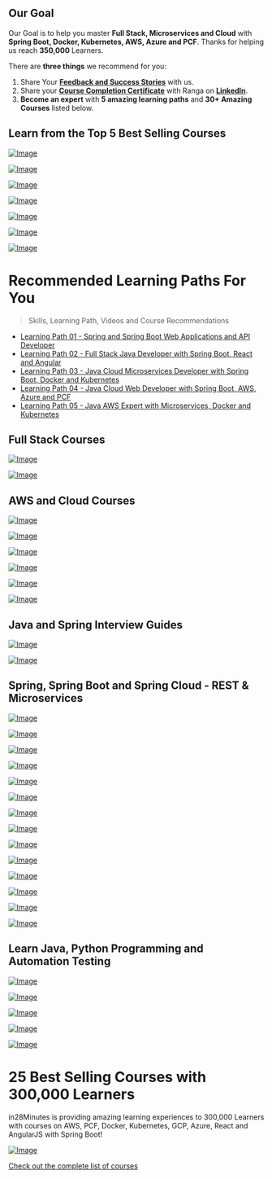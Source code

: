 ## Our Goal

Our Goal is to help you master **Full Stack, Microservices and Cloud** with **Spring Boot, Docker, Kubernetes, AWS, Azure and PCF**. Thanks for helping us reach **350,000** Learners.

There are **three things** we recommend for you:
1. Share Your [**Feedback and Success Stories**](http://links.in28minutes.com/udemy-bonus-feedback) with us.
2. Share your [**Course Completion Certificate**](https://links.in28minutes.com/udemy-bonus-certificate-of-completion) with Ranga on [**LinkedIn**](https://links.in28minutes.com/udemy-bonus-linkedin).
3. **Become an expert** with **5 amazing learning paths** and **30+ Amazing Courses** listed below.

## Learn from the Top 5 Best Selling Courses

[![Image](https://www.springboottutorial.com/images/Course-Deploy-Java-Spring-Boot-Apps-To-AWS.png "Deploying Spring Boot Apps to AWS using Elastic Beanstalk")](https://links.in28minutes.com/Udemy-Bonus-AWS-Beanstalk)

[![Image](https://www.springboottutorial.com/images/Course-KubernetesCrashCourse.png "Kubernetes Crash Course for Java Spring Boot Developers")](https://links.in28minutes.com/Udemy-Bonus-Kubernetes)

[![Image](https://www.springboottutorial.com/images/Course-DockerCrashCourseForJavaSpringBootDevelopers.png "Docker Crash Course for Java Spring Boot Developers")](https://links.in28minutes.com/Udemy-Bonus-Docker)

[![Image](https://www.springboottutorial.com/images/Course-Go-Full-Stack-With-Spring-Boot-and-React.png "Go Full Stack with Spring Boot and React")](https://links.in28minutes.com/Udemy-Bonus-React)

[![Image](https://www.springboottutorial.com/images/Course-Master-Microservices-with-Spring-Boot-and-Spring-Cloud.png "Master Microservices with Spring Boot and Spring Cloud")](https://links.in28minutes.com/Udemy-Bonus-Microservices)

[![Image](https://www.springboottutorial.com/images/Course-Spring-Framework-Master-Class---Beginner-to-Expert.png "Spring Master Class - Beginner to Expert")](https://links.in28minutes.com/Udemy-Bonus-Spring)

[![Image](https://www.springboottutorial.com/images/Course-Learn-Functional-Programming-with-Java.png "Functional Programming with Java")](https://links.in28minutes.com/Udemy-Bonus-FunctionalProgramming)


# Recommended Learning Paths For You

> Skills, Learning Path, Videos and Course Recommendations

 - [Learning Path 01 - Spring and Spring Boot Web Applications and API Developer](https://links.in28minutes.com/udemy-bonus-learning-path-01)
 - [Learning Path 02 - Full Stack Java Developer with Spring Boot, React and Angular](https://links.in28minutes.com/udemy-bonus-learning-path-02)
 - [Learning Path 03 - Java Cloud Microservices Developer with Spring Boot, Docker and Kubernetes](https://links.in28minutes.com/udemy-bonus-learning-path-03)
 - [Learning Path 04 - Java Cloud Web Developer with Spring Boot, AWS, Azure and PCF](https://links.in28minutes.com/udemy-bonus-learning-path-04)
 - [Learning Path 05 - Java AWS Expert with Microservices, Docker and Kubernetes](https://links.in28minutes.com/udemy-bonus-learning-path-05)


## Full Stack Courses

[![Image](https://www.springboottutorial.com/images/Course-Go-Full-Stack-With-Spring-Boot-and-React.png "Go Full Stack with Spring Boot and React")](https://links.in28minutes.com/in28minutes-React)

[![Image](https://www.springboottutorial.com/images/Course-Go-Full-Stack-With-SpringBoot-And-Angular.png "Go Full Stack with Spring Boot and Angular")](https://links.in28minutes.com/in28minutes-angular)

## AWS and Cloud Courses

[![Image](https://www.springboottutorial.com/images/Course-Deploy-Java-Spring-Boot-Apps-To-AWS.png "Deploying Spring Boot Apps to AWS using Elastic Beanstalk")](https://links.in28minutes.com/in28minutes-aws-elastic-beanstalk)

[![Image](https://www.springboottutorial.com/images/Course-Deploy-Java-Spring-Boot-Microservices-To-ECS.png "Deploying Spring Boot Microservices to AWS using ECS and AWS Fargate")](https://links.in28minutes.com/in28minutes-aws-ecs)

[![Image](https://www.springboottutorial.com/images/Course-Deploy-SpringBoot-To-Azure-Web-Apps.png "Azure Crash Course for Java Spring Boot Developers")](https://links.in28minutes.com/in28minutes-azure-web-apps)

[![Image](https://www.springboottutorial.com/images/Course-pivotal-cloud-foundry-pcf-deploying-spring-boot-apps.png "Deploying Spring Boot Microservices to PCF Pivotal Cloud Foundry")](https://links.in28minutes.com/in28minutes-PCF)

[![Image](https://www.springboottutorial.com/images/Course-KubernetesCrashCourse.png "Kubernetes Crash Course for Java Spring Boot Developers")](https://links.in28minutes.com/in28minutes-Kubernetes)

[![Image](https://www.springboottutorial.com/images/Course-DockerCrashCourseForJavaSpringBootDevelopers.png "Docker Crash Course for Java Spring Boot Developers")](https://links.in28minutes.com/in28minutes-Docker)

## Java and Spring Interview Guides

[![Image](https://www.springboottutorial.com/images/Course-Spring-Framework-Interview-Guide-200-Questions-Answers.png "Spring Framework Interview Guide - 200+ Questions & Answers")](https://links.in28minutes.com/in28minutes-spring-interview)

[![Image](https://www.springboottutorial.com/images/Course-Java-Interview-Guide-200-Interview-Questions-and-Answers.png "Java Interview Guide : 200+ Interview Questions and Answers")](https://links.in28minutes.com/in28minutes-java-interview)

## Spring, Spring Boot and Spring Cloud - REST & Microservices

[![Image](https://www.springboottutorial.com/images/Course-Master-Microservices-with-Spring-Boot-and-Spring-Cloud.png "Master Microservices with Spring Boot and Spring Cloud")](https://links.in28minutes.com/in28minutes-Microservices)

[![Image](https://www.springboottutorial.com/images/Course-Spring-Framework-Master-Class---Beginner-to-Expert.png "Spring Master Class - Beginner to Expert")](https://links.in28minutes.com/in28minutes-Spring)

[![Image](https://www.springboottutorial.com/images/Course-Master-Java-Web-Services-and-REST-API-with-Spring-Boot.png "Master Java Web Services and REST API with Spring Boot")](https://links.in28minutes.com/in28minutes-web-services)

[![Image](https://www.springboottutorial.com/images/Course-Learn-Spring-Boot-in-100-Steps---Beginner-to-Expert.png "Learn Spring Boot in 100 Steps - Beginner to Expert")](https://links.in28minutes.com/in28minutes-spring-boot)

[![Image](https://www.springboottutorial.com/images/Course-Master-Java-Unit-Testing-with-Spring-Boot-Mockito.png "Master Java Unit Testing with Spring Boot & Mockito")](https://links.in28minutes.com/in28minutes-spring-testing)


[![Image](https://www.springboottutorial.com/images/Course-Master-Hibernate-and-JPA-with-Spring-Boot-in-100-Steps.png "Master Hibernate and JPA with Spring Boot in 100 Steps")](https://links.in28minutes.com/in28minutes-jpa)


[![Image](https://www.springboottutorial.com/images/Course-Your-First-Steps-From-Programmer-To-Software-Architect.png "Your First Steps from Programmer to Software Architect")](https://links.in28minutes.com/in28minutes-architect-01)

[![Image](https://www.springboottutorial.com/images/Course-Learn-Unit-Testing-With-JUnit-and-Mockito.png "Mockito Tutorial : Learn mocking with 25 Junit Examples")](https://links.in28minutes.com/in28minutes-mockito)

[![Image](https://www.springboottutorial.com/images/Course-Java-EE-Made-Easy.png "Java EE Made Easy - Patterns, Architecture and Frameworks")](https://links.in28minutes.com/in28minutes-javaee-patterns)

[![Image](https://www.springboottutorial.com/images/Course-Spring-MVC-For-Beginners-Build-Java-Web-App-in-25-Steps.png "Spring MVC For Beginners : Build Java Web App in 25 Steps")](https://links.in28minutes.com/in28minutes-spring-mvc)

[![Image](https://www.springboottutorial.com/images/Course-Eclipse-Tutorial-For-Beginners.png "Eclipse Tutorial For Beginners : Learn Java IDE in 10 Steps")](https://www.udemy.com/course/eclipse-java-tutorial-for-beginners/)

[![Image](https://www.springboottutorial.com/images/Course-Java-Servlets-and-JSP-BuildJavaEEAppIn25Steps.png "Java Servlets and JSP - Build Java EE(JEE) app in 25 Steps")](https://www.udemy.com/course/learn-java-servlets-and-jsp-web-application-in-25-steps/)

[![Image](https://www.springboottutorial.com/images/Course-Maven-Tutorial-Manage-Java-Dependencies-in-20-Steps.png "Maven Tutorial - Manage Java Dependencies in 20 Steps")](https://links.in28minutes.com/in28minutes-maven)

[![Image](https://www.springboottutorial.com/images/Course-Learn-Java-Unit-Testing-with-JUnit-5-in-20-Steps.png "JUnit 5 Tutorial for Beginners - Learn Java Unit Testing")](https://links.in28minutes.com/in28minutes-junit)

## Learn Java, Python Programming and Automation Testing

[![Image](https://www.springboottutorial.com/images/Course-Java-Programming-for-Complete-Beginners-in-250-Steps.png "Java 9 Programming for Complete Beginners in 250 Steps
")](https://links.in28minutes.com/in28minutes-java)

[![Image](https://www.springboottutorial.com/images/Course-Python-Programming-For-Java-Programmers-in-100-Easy-Steps.png "Python For Beginners - Java to Python in 100 Steps")](https://links.in28minutes.com/in28minutes-java-python)

[![Image](https://www.springboottutorial.com/images/Course-Learn-Automation-Testing-with-Java-and-Selenium-Webdriver.png "Learn Automation Testing with Java and Selenium Webdriver
")](https://links.in28minutes.com/in28minutes-selenium)

[![Image](https://www.springboottutorial.com/images/Course-Learn-Programming-with-Python.png "Learn Programming with Python in 100 Steps")](https://links.in28minutes.com/in28minutes-python)

[![Image](https://www.springboottutorial.com/images/Course-Learn-JShell-Step-By-Step.png "Learn JShell with Java 9 - Step by Step ")](https://links.in28minutes.com/in28minutes-jshell)

# 25 Best Selling Courses with 300,000 Learners

in28Minutes is providing amazing learning experiences to 300,000 Learners with courses on AWS, PCF, Docker, Kubernetes, GCP, Azure, React and AngularJS with Spring Boot!

[![Image](https://github.com/in28minutes/in28Minutes-Course-Roadmap/raw/master/in28MinutesLearningRoadmap-July2019.png "25 Best Selling Courses with 300,000 Learners")](https://github.com/in28minutes/learn/blob/master/udemy-course-ending.md#aws-and-cloud-courses)

[Check out the complete list of courses](https://github.com/in28minutes/learn/blob/master/udemy-course-ending.md#aws-and-cloud-courses)
